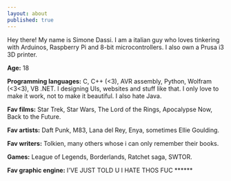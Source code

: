 ```yaml
---
layout: about
published: true
---
```


Hey there! My name is Simone Dassi. I am a italian guy who loves tinkering with Arduinos, Raspberry Pi and 8-bit microcontrollers. I also own a Prusa i3 3D printer.  


**Age:** 18  

**Programming languages:** C, C++ (<3), AVR assembly, Python, Wolfram (<3<3), VB .NET. I designing UIs, websites and stuff like that. I only love to make it work, not to make it beautiful. I also hate Java.  

**Fav films:** Star Trek, Star Wars, The Lord of the Rings, Apocalypse Now, Back to the Future.  

**Fav artists:** Daft Punk, M83, Lana del Rey, Enya, sometimes Ellie Goulding.  

**Fav writers:** Tolkien, many others whose i can only remember their books.  

**Games:** League of Legends, Borderlands, Ratchet saga, SWTOR.  

**Fav graphic engine:** I'VE JUST TOLD U I HATE THOS FUC \*\*\*\*\*\*  
